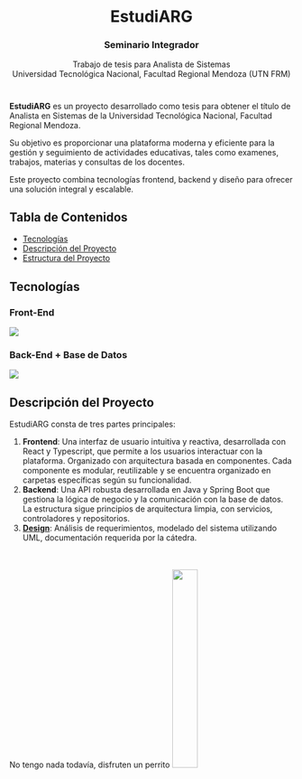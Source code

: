 <div align=center>

# EstudiARG

### Seminario Integrador

Trabajo de tesis para Analista de Sistemas <br> Universidad Tecnológica Nacional, Facultad Regional Mendoza (UTN FRM)

<h1></h1>
</div>

**EstudiARG** es un proyecto desarrollado como tesis para obtener el título de Analista en Sistemas de la Universidad Tecnológica Nacional, Facultad Regional Mendoza.

Su objetivo es proporcionar una plataforma moderna y eficiente para la gestión y seguimiento de actividades educativas, tales como examenes, trabajos, materias y consultas de los docentes.

Este proyecto combina tecnologías frontend, backend y diseño para ofrecer una solución integral y escalable.

## Tabla de Contenidos

- [Tecnologías](#tecnologías)
- [Descripción del Proyecto](#descripción-del-proyecto)
- [Estructura del Proyecto](#estructura-del-proyecto)

## Tecnologías

### Front-End

<img src="https://go-skill-icons.vercel.app/api/icons?i=html,css,js,ts,react" >

### Back-End + Base de Datos

<img src="https://go-skill-icons.vercel.app/api/icons?i=java,spring,mysql" >

## Descripción del Proyecto

EstudiARG consta de tres partes principales:

1. **Frontend**: Una interfaz de usuario intuitiva y reactiva, desarrollada con React y Typescript, que permite a los usuarios interactuar con la plataforma. Organizado con arquitectura basada en componentes. Cada componente es modular, reutilizable y se encuentra organizado en carpetas específicas según su funcionalidad.
2. **Backend**: Una API robusta desarrollada en Java y Spring Boot que gestiona la lógica de negocio y la comunicación con la base de datos. La estructura sigue principios de arquitectura limpia, con servicios, controladores y repositorios.
3. **[Design](./design/README.md)**: Análisis de requerimientos, modelado del sistema utilizando UML, documentación requerida por la cátedra.

<br>
<br>
No tengo nada todavía, disfruten un perrito

<img src="https://i.pinimg.com/originals/a6/39/0f/a6390f619690577266dacb3e1a361239.jpg" width=30%>
